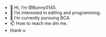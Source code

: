 - 👋 Hi, I’m @Bunny0145.
- 👀 I’m interested in editing and programming.
- 🌱 I’m currently pursuing BCA. 
- 📫 How to reach me dm me.
-    thank u

<!---
Bunny0145/Bunny0145 is a ✨ special ✨ repository because its `README.md` (this file) appears on your GitHub profile.
You can click the Preview link to take a look at your changes.
--->
